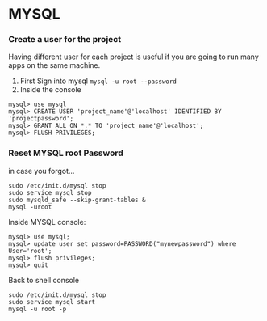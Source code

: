 # MYSQL

### Create a user for the project
Having different user for each project is useful if you are going to run many apps on the same machine.

1. First Sign into mysql ` mysql -u root --password `
2. Inside the console
```
mysql> use mysql
mysql> CREATE USER 'project_name'@'localhost' IDENTIFIED BY 'projectpassword';
mysql> GRANT ALL ON *.* TO 'project_name'@'localhost';
mysql> FLUSH PRIVILEGES;
```

### Reset MYSQL root Password
in case you forgot...
```
sudo /etc/init.d/mysql stop
sudo service mysql stop
sudo mysqld_safe --skip-grant-tables &
mysql -uroot
```
Inside MYSQL console:
```
mysql> use mysql;
mysql> update user set password=PASSWORD("mynewpassword") where User='root';
mysql> flush privileges;
mysql> quit
```
Back to shell console
```
sudo /etc/init.d/mysql stop
sudo service mysql start
mysql -u root -p
```
